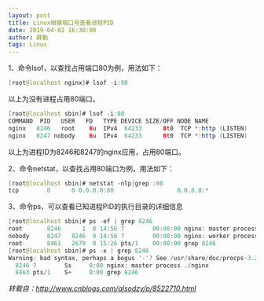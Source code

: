 ```yaml
---
layout: post
title: Linux根据端口号查看进程PID
date: 2019-04-02 16:30:00
author: 薛勤
tags: Linux
---
```

1、命令lsof，以查找占用端口80为例，用法如下：
```java
[root@localhost nginx]# lsof -i:80
```
以上为没有进程占用80端口，
```java
[root@localhost sbin]# lsof -i:80
COMMAND  PID   USER   FD   TYPE DEVICE SIZE/OFF NODE NAME
nginx   8246   root    6u  IPv4  64233      0t0  TCP *:http (LISTEN)
nginx   8247 nobody    6u  IPv4  64233      0t0  TCP *:http (LISTEN)
```
以上为进程ID为8246和8247的nginx应用，占用80端口。

2、命令netstat，以查找占用80端口为例，用法如下：
```java
[root@localhost sbin]# netstat -nlp|grep :80
tcp        0      0 0.0.0.0:80                  0.0.0.0:*                   LISTEN      8246/nginx          
```
3、命令ps，可以查看已知进程PID的执行目录的详细信息

```java
[root@localhost sbin]# ps -ef | grep 8246
root       8246      1  0 14:56 ?        00:00:00 nginx: master process ./nginx
nobody     8247   8246  0 14:56 ?        00:00:00 nginx: worker process
root       8461   2679  0 15:26 pts/1    00:00:00 grep 8246
[root@localhost sbin]# ps -x | grep 8246  
Warning: bad syntax, perhaps a bogus '-'? See /usr/share/doc/procps-3.2.8/FAQ
  8246 ?        Ss     0:00 nginx: master process ./nginx
  8463 pts/1    S+     0:00 grep 8246
```
 


*转载自：http://www.cnblogs.com/alsodzy/p/8522710.html*